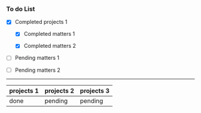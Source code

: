 ### To do List
- [x] Completed projects 1

  - [x] Completed matters 1

  - [x] Completed matters 2

- [ ] Pending matters 1

- [ ] Pending matters 2
***
| projects 1 |  projects 2 |  projects 3 |
|------------|-------------|-------------|
|    done    |   pending   |   pending   |
